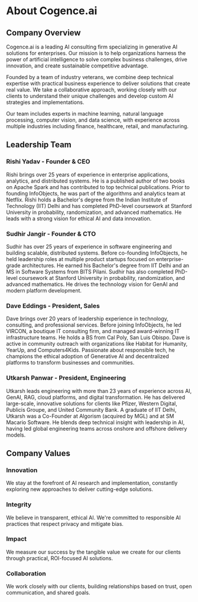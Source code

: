 # About Cogence.ai

## Company Overview

Cogence.ai is a leading AI consulting firm specializing in generative AI solutions for enterprises. Our mission is to help organizations harness the power of artificial intelligence to solve complex business challenges, drive innovation, and create sustainable competitive advantage.

Founded by a team of industry veterans, we combine deep technical expertise with practical business experience to deliver solutions that create real value. We take a collaborative approach, working closely with our clients to understand their unique challenges and develop custom AI strategies and implementations.

Our team includes experts in machine learning, natural language processing, computer vision, and data science, with experience across multiple industries including finance, healthcare, retail, and manufacturing.

## Leadership Team

### Rishi Yadav - Founder & CEO
Rishi brings over 25 years of experience in enterprise applications, analytics, and distributed systems. He is a published author of two books on Apache Spark and has contributed to top technical publications. Prior to founding InfoObjects, he was part of the algorithms and analytics team at Netflix. Rishi holds a Bachelor's degree from the Indian Institute of Technology (IIT) Delhi and has completed PhD-level coursework at Stanford University in probability, randomization, and advanced mathematics. He leads with a strong vision for ethical AI and data innovation.

### Sudhir Jangir - Founder & CTO
Sudhir has over 25 years of experience in software engineering and building scalable, distributed systems. Before co-founding InfoObjects, he held leadership roles at multiple product startups focused on enterprise-grade architectures. He earned his Bachelor's degree from IIT Delhi and an MS in Software Systems from BITS Pilani. Sudhir has also completed PhD-level coursework at Stanford University in probability, randomization, and advanced mathematics. He drives the technology vision for GenAI and modern platform development.

### Dave Eddings - President, Sales
Dave brings over 20 years of leadership experience in technology, consulting, and professional services. Before joining InfoObjects, he led VIRCON, a boutique IT consulting firm, and managed award-winning IT infrastructure teams. He holds a BS from Cal Poly, San Luis Obispo. Dave is active in community outreach with organizations like Habitat for Humanity, YearUp, and Computers4Kids. Passionate about responsible tech, he champions the ethical adoption of Generative AI and decentralized platforms to transform businesses and communities.

### Utkarsh Panwar - President, Engineering
Utkarsh leads engineering with more than 23 years of experience across AI, GenAI, RAG, cloud platforms, and digital transformation. He has delivered large-scale, innovative solutions for clients like Pfizer, Western Digital, Publicis Groupe, and United Community Bank. A graduate of IIT Delhi, Utkarsh was a Co-Founder at Algorism (acquired by MGL) and at SM Macario Software. He blends deep technical insight with leadership in AI, having led global engineering teams across onshore and offshore delivery models.

## Company Values

### Innovation
We stay at the forefront of AI research and implementation, constantly exploring new approaches to deliver cutting-edge solutions.

### Integrity
We believe in transparent, ethical AI. We're committed to responsible AI practices that respect privacy and mitigate bias.

### Impact
We measure our success by the tangible value we create for our clients through practical, ROI-focused AI solutions.

### Collaboration
We work closely with our clients, building relationships based on trust, open communication, and shared goals.